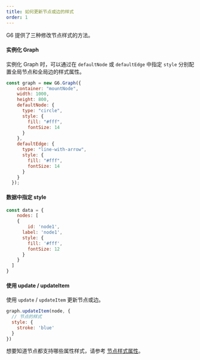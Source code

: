 ```yaml
---
title: 如何更新节点或边的样式
order: 1
---
```


G6 提供了三种修改节点样式的方法。

#### 实例化 Graph

实例化 Graph 时，可以通过在 `defaultNode` 或 `defaultEdge` 中指定 `style` 分别配置全局节点和全局边的样式属性。

```javascript
const graph = new G6.Graph({
    container: "mountNode",
    width: 1000,
    height: 800,
    defaultNode: {
      type: "circle",
      style: {
        fill: "#fff",
        fontSize: 14
      }
    },
    defaultEdge: {
      type: "line-with-arrow",
      style: {
        fill: "#fff",
        fontSize: 14
      }
    }
  });
```

#### 数据中指定 style
```javascript
const data = {
	nodes: [
    {
    	id: 'node1',
      label: 'node1',
      style: {
        fill: '#fff',
        fontSize: 12
      }
    }
  ]
}
```

#### 使用 update / updateItem

使用 `update` / `updateItem` 更新节点或边。

```javascript
graph.updateItem(node, {
  // 节点的样式
  style: {
  	stroke: 'blue'
  }
})
```

想要知道节点都支持哪些属性样式，请参考 [节点样式属性](/zh/docs/manual/middle/elements/nodes/defaultNode/#样式属性-style)。
